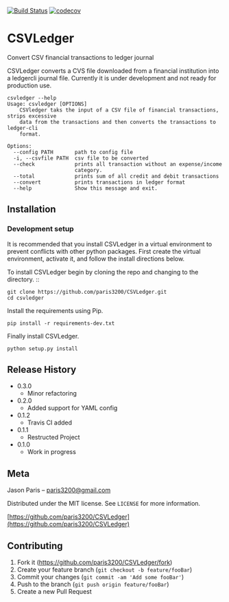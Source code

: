 [![Build Status](https://travis-ci.org/paris3200/CSVLedger.svg?branch=master)](https://travis-ci.org/paris3200/CSVLedger) [![codecov](https://codecov.io/gh/paris3200/CSVLedger/branch/master/graph/badge.svg)](https://codecov.io/gh/paris3200/CSVLedger)

# CSVLedger
Convert CSV financial transactions to ledger journal


CSVLedger converts a CVS file downloaded from a financial institution into a
ledgercli journal file.  Currently it is under development and not ready for
production use.

```
csvledger --help
Usage: csvledger [OPTIONS]
    CSVledger taks the input of a CSV file of financial transactions, strips excessive
    data from the transactions and then converts the transactions to ledger-cli
    format.

Options:
  --config PATH       path to config file
  -i, --csvfile PATH  csv file to be converted
  --check             prints all transaction without an expense/income
                      category.
  --total             prints sum of all credit and debit transactions
  --convert           prints transactions in ledger format
  --help              Show this message and exit.
```

## Installation


### Development setup

It is recommended that you install CSVLedger in a virtual environment to
prevent conflicts with other python packages.  First create the virtual
environment, activate it, and follow the install directions below.

To install CSVLedger begin by cloning the repo and changing to the directory. ::

    git clone https://github.com/paris3200/CSVLedger.git
    cd csvledger

Install the requirements using Pip.

    pip install -r requirements-dev.txt

Finally install CSVLedger.

    python setup.py install


## Release History

* 0.3.0
    * Minor refactoring
* 0.2.0
    * Added support for YAML config
* 0.1.2
    * Travis CI added
* 0.1.1
    * Restructed Project
* 0.1.0
    * Work in progress

## Meta

Jason Paris – paris3200@gmail.com

Distributed under the MIT license. See ``LICENSE`` for more information.

[https://github.com/paris3200/CSVLedger](https://github.com/paris3200/CSVLedger)

## Contributing

1. Fork it (<https://github.com/paris3200/CSVLedger/fork>)
2. Create your feature branch (`git checkout -b feature/fooBar`)
3. Commit your changes (`git commit -am 'Add some fooBar'`)
4. Push to the branch (`git push origin feature/fooBar`)
5. Create a new Pull Request

<!-- Markdown link & img dfn's -->
